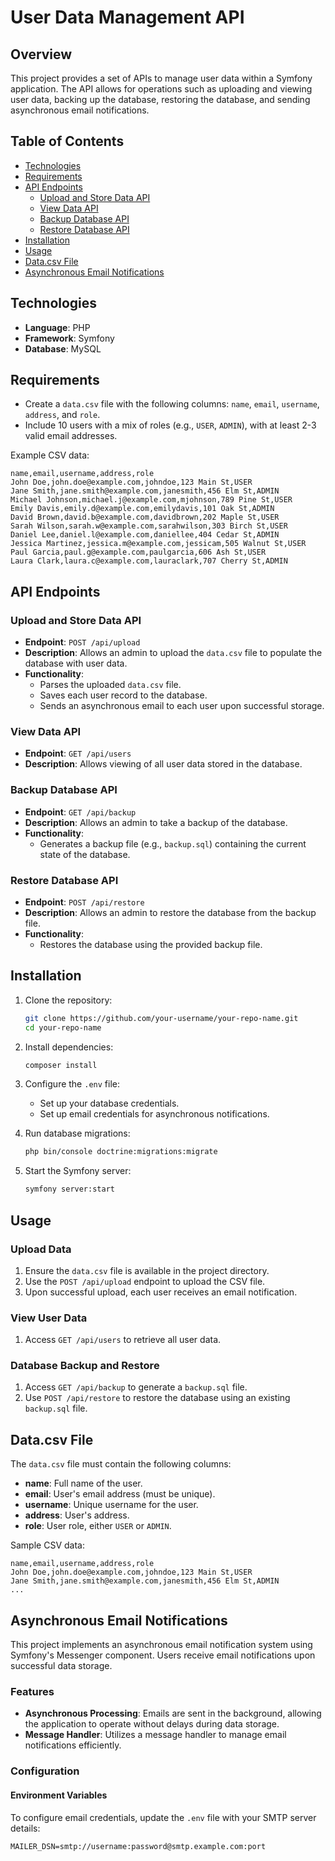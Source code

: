 
# User Data Management API

## Overview

This project provides a set of APIs to manage user data within a Symfony application. The API allows for operations such as uploading and viewing user data, backing up the database, restoring the database, and sending asynchronous email notifications.

## Table of Contents
- [Technologies](#technologies)
- [Requirements](#requirements)
- [API Endpoints](#api-endpoints)
  - [Upload and Store Data API](#upload-and-store-data-api)
  - [View Data API](#view-data-api)
  - [Backup Database API](#backup-database-api)
  - [Restore Database API](#restore-database-api)
- [Installation](#installation)
- [Usage](#usage)
- [Data.csv File](#datacsv-file)
- [Asynchronous Email Notifications](#asynchronous-email-notifications)

## Technologies

- **Language**: PHP
- **Framework**: Symfony
- **Database**: MySQL

## Requirements

- Create a `data.csv` file with the following columns: `name`, `email`, `username`, `address`, and `role`.
- Include 10 users with a mix of roles (e.g., `USER`, `ADMIN`), with at least 2-3 valid email addresses.

Example CSV data:
```csv
name,email,username,address,role
John Doe,john.doe@example.com,johndoe,123 Main St,USER
Jane Smith,jane.smith@example.com,janesmith,456 Elm St,ADMIN
Michael Johnson,michael.j@example.com,mjohnson,789 Pine St,USER
Emily Davis,emily.d@example.com,emilydavis,101 Oak St,ADMIN
David Brown,david.b@example.com,davidbrown,202 Maple St,USER
Sarah Wilson,sarah.w@example.com,sarahwilson,303 Birch St,USER
Daniel Lee,daniel.l@example.com,daniellee,404 Cedar St,ADMIN
Jessica Martinez,jessica.m@example.com,jessicam,505 Walnut St,USER
Paul Garcia,paul.g@example.com,paulgarcia,606 Ash St,USER
Laura Clark,laura.c@example.com,lauraclark,707 Cherry St,ADMIN
```

## API Endpoints

### Upload and Store Data API

- **Endpoint**: `POST /api/upload`
- **Description**: Allows an admin to upload the `data.csv` file to populate the database with user data.
- **Functionality**:
  - Parses the uploaded `data.csv` file.
  - Saves each user record to the database.
  - Sends an asynchronous email to each user upon successful storage.

### View Data API

- **Endpoint**: `GET /api/users`
- **Description**: Allows viewing of all user data stored in the database.

### Backup Database API

- **Endpoint**: `GET /api/backup`
- **Description**: Allows an admin to take a backup of the database.
- **Functionality**:
  - Generates a backup file (e.g., `backup.sql`) containing the current state of the database.

### Restore Database API

- **Endpoint**: `POST /api/restore`
- **Description**: Allows an admin to restore the database from the backup file.
- **Functionality**:
  - Restores the database using the provided backup file.

## Installation

1. Clone the repository:
   ```bash
   git clone https://github.com/your-username/your-repo-name.git
   cd your-repo-name
   ```

2. Install dependencies:
   ```bash
   composer install
   ```

3. Configure the `.env` file:
   - Set up your database credentials.
   - Set up email credentials for asynchronous notifications.

4. Run database migrations:
   ```bash
   php bin/console doctrine:migrations:migrate
   ```

5. Start the Symfony server:
   ```bash
   symfony server:start
   ```

## Usage

### Upload Data

1. Ensure the `data.csv` file is available in the project directory.
2. Use the `POST /api/upload` endpoint to upload the CSV file.
3. Upon successful upload, each user receives an email notification.

### View User Data

1. Access `GET /api/users` to retrieve all user data.

### Database Backup and Restore

1. Access `GET /api/backup` to generate a `backup.sql` file.
2. Use `POST /api/restore` to restore the database using an existing `backup.sql` file.

## Data.csv File

The `data.csv` file must contain the following columns:
- **name**: Full name of the user.
- **email**: User's email address (must be unique).
- **username**: Unique username for the user.
- **address**: User's address.
- **role**: User role, either `USER` or `ADMIN`.

Sample CSV data:
```csv
name,email,username,address,role
John Doe,john.doe@example.com,johndoe,123 Main St,USER
Jane Smith,jane.smith@example.com,janesmith,456 Elm St,ADMIN
...
```

## Asynchronous Email Notifications

This project implements an asynchronous email notification system using Symfony's Messenger component. Users receive email notifications upon successful data storage.

### Features

- **Asynchronous Processing**: Emails are sent in the background, allowing the application to operate without delays during data storage.
- **Message Handler**: Utilizes a message handler to manage email notifications efficiently.

### Configuration

#### Environment Variables

To configure email credentials, update the `.env` file with your SMTP server details:

```dotenv
MAILER_DSN=smtp://username:password@smtp.example.com:port


